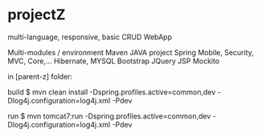 # projectZ

multi-language, responsive, basic CRUD WebApp

Multi-modules / environment Maven JAVA project
Spring Mobile, Security, MVC, Core,...
Hibernate, MYSQL
Bootstrap
JQuery
JSP
Mockito 


in [parent-z] folder:

build 
$ mvn clean install -Dspring.profiles.active=common,dev -Dlog4j.configuration=log4j.xml  -Pdev

run
$ mvn  tomcat7:run -Dspring.profiles.active=common,dev -Dlog4j.configuration=log4j.xml -Pdev
